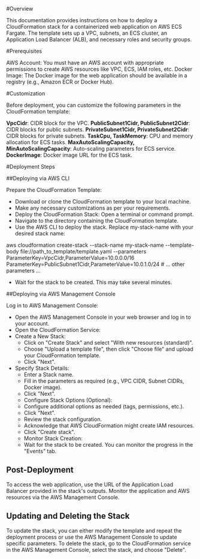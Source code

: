 #Overview

This documentation provides instructions on how to deploy a CloudFormation stack for a containerized web application on AWS ECS Fargate. The template sets up a VPC, subnets, an ECS cluster, an Application Load Balancer (ALB), and necessary roles and security groups.

#Prerequisites

AWS Account: You must have an AWS account with appropriate permissions to create AWS resources like VPC, ECS, IAM roles, etc.
Docker Image: The Docker image for the web application should be available in a registry (e.g., Amazon ECR or Docker Hub).

#Customization

Before deployment, you can customize the following parameters in the CloudFormation template:

**VpcCidr**: CIDR block for the VPC.
**PublicSubnet1Cidr, PublicSubnet2Cidr**: CIDR blocks for public subnets.
**PrivateSubnet1Cidr, PrivateSubnet2Cidr**: CIDR blocks for private subnets.
**TaskCpu, TaskMemory**: CPU and memory allocation for ECS tasks.
**MaxAutoScalingCapacity, MinAutoScalingCapacity**: Auto-scaling parameters for ECS service.
**DockerImage**: Docker image URL for the ECS task.

#Deployment Steps

##Deploying via AWS CLI

Prepare the CloudFormation Template:
  - Download or clone the CloudFormation template to your local machine.
  - Make any necessary customizations as per your requirements.
  - Deploy the CloudFormation Stack:
  Open a terminal or command prompt.
  - Navigate to the directory containing the CloudFormation template.
  - Use the AWS CLI to deploy the stack. Replace my-stack-name with your desired stack name:

aws cloudformation create-stack --stack-name my-stack-name --template-body file://path_to_template/template.yaml --parameters ParameterKey=VpcCidr,ParameterValue=10.0.0.0/16 ParameterKey=PublicSubnet1Cidr,ParameterValue=10.0.1.0/24 # ... other parameters ...

  - Wait for the stack to be created. This may take several minutes.

##Deploying via AWS Management Console

Log in to AWS Management Console:
  - Open the AWS Management Console in your web browser and log in to your account.
  - Open the CloudFormation Service:
  - Create a New Stack:
      - Click on "Create Stack" and select "With new resources (standard)".
      - Choose "Upload a template file", then click "Choose file" and upload your CloudFormation template.
      - Click "Next".
  - Specify Stack Details:
      - Enter a Stack name.
      - Fill in the parameters as required (e.g., VPC CIDR, Subnet CIDRs, Docker image).
      - Click "Next".
      - Configure Stack Options (Optional):
      - Configure additional options as needed (tags, permissions, etc.).
      - Click "Next".
      - Review the stack configuration.
      - Acknowledge that AWS CloudFormation might create IAM resources.
      - Click "Create stack".
      - Monitor Stack Creation:
      - Wait for the stack to be created. You can monitor the progress in the "Events" tab.
        
## Post-Deployment

To access the web application, use the URL of the Application Load Balancer provided in the stack's outputs.
Monitor the application and AWS resources via the AWS Management Console.


## Updating and Deleting the Stack

To update the stack, you can either modify the template and repeat the deployment process or use the AWS Management Console to update specific parameters.
To delete the stack, go to the CloudFormation service in the AWS Management Console, select the stack, and choose "Delete".
